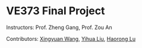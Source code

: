 # VE373 Final Project

Instructors: Prof. Zheng Gang, Prof. Zou An

Contributors: [Xingyuan Wang](https://github.com/xingyuan-w), [Yihua Liu](https://github.com/yihuajack), [Haorong Lu](https://github.com/ancientmodern)
